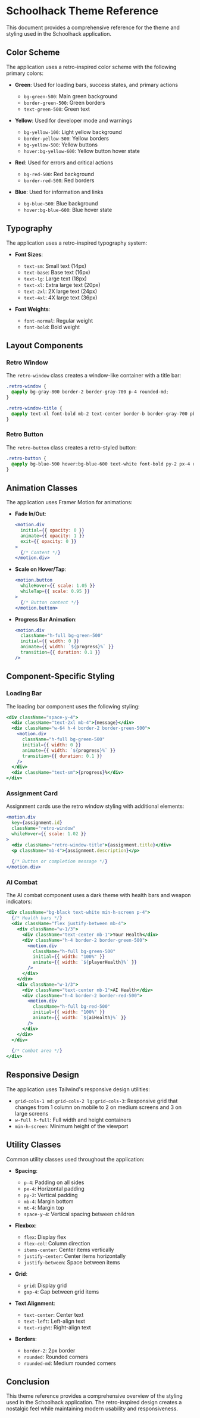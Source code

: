 # Schoolhack Theme Reference

This document provides a comprehensive reference for the theme and styling used in the Schoolhack application.

## Color Scheme

The application uses a retro-inspired color scheme with the following primary colors:

- **Green**: Used for loading bars, success states, and primary actions
  - `bg-green-500`: Main green background
  - `border-green-500`: Green borders
  - `text-green-500`: Green text

- **Yellow**: Used for developer mode and warnings
  - `bg-yellow-100`: Light yellow background
  - `border-yellow-500`: Yellow borders
  - `bg-yellow-500`: Yellow buttons
  - `hover:bg-yellow-600`: Yellow button hover state

- **Red**: Used for errors and critical actions
  - `bg-red-500`: Red background
  - `border-red-500`: Red borders

- **Blue**: Used for information and links
  - `bg-blue-500`: Blue background
  - `hover:bg-blue-600`: Blue hover state

## Typography

The application uses a retro-inspired typography system:

- **Font Sizes**:
  - `text-sm`: Small text (14px)
  - `text-base`: Base text (16px)
  - `text-lg`: Large text (18px)
  - `text-xl`: Extra large text (20px)
  - `text-2xl`: 2X large text (24px)
  - `text-4xl`: 4X large text (36px)

- **Font Weights**:
  - `font-normal`: Regular weight
  - `font-bold`: Bold weight

## Layout Components

### Retro Window

The `retro-window` class creates a window-like container with a title bar:

```css
.retro-window {
  @apply bg-gray-800 border-2 border-gray-700 p-4 rounded-md;
}

.retro-window-title {
  @apply text-xl font-bold mb-2 text-center border-b border-gray-700 pb-2;
}
```

### Retro Button

The `retro-button` class creates a retro-styled button:

```css
.retro-button {
  @apply bg-blue-500 hover:bg-blue-600 text-white font-bold py-2 px-4 rounded;
}
```

## Animation Classes

The application uses Framer Motion for animations:

- **Fade In/Out**:
  ```jsx
  <motion.div
    initial={{ opacity: 0 }}
    animate={{ opacity: 1 }}
    exit={{ opacity: 0 }}
  >
    {/* Content */}
  </motion.div>
  ```

- **Scale on Hover/Tap**:
  ```jsx
  <motion.button
    whileHover={{ scale: 1.05 }}
    whileTap={{ scale: 0.95 }}
  >
    {/* Button content */}
  </motion.button>
  ```

- **Progress Bar Animation**:
  ```jsx
  <motion.div
    className="h-full bg-green-500"
    initial={{ width: 0 }}
    animate={{ width: `${progress}%` }}
    transition={{ duration: 0.1 }}
  />
  ```

## Component-Specific Styling

### Loading Bar

The loading bar component uses the following styling:

```jsx
<div className="space-y-4">
  <div className="text-2xl mb-4">{message}</div>
  <div className="w-64 h-4 border-2 border-green-500">
    <motion.div
      className="h-full bg-green-500"
      initial={{ width: 0 }}
      animate={{ width: `${progress}%` }}
      transition={{ duration: 0.1 }}
    />
  </div>
  <div className="text-sm">{progress}%</div>
</div>
```

### Assignment Card

Assignment cards use the retro window styling with additional elements:

```jsx
<motion.div
  key={assignment.id}
  className="retro-window"
  whileHover={{ scale: 1.02 }}
>
  <div className="retro-window-title">{assignment.title}</div>
  <p className="mb-4">{assignment.description}</p>
  
  {/* Button or completion message */}
</motion.div>
```

### AI Combat

The AI combat component uses a dark theme with health bars and weapon indicators:

```jsx
<div className="bg-black text-white min-h-screen p-4">
  {/* Health bars */}
  <div className="flex justify-between mb-4">
    <div className="w-1/3">
      <div className="text-center mb-1">Your Health</div>
      <div className="h-4 border-2 border-green-500">
        <motion.div
          className="h-full bg-green-500"
          initial={{ width: "100%" }}
          animate={{ width: `${playerHealth}%` }}
        />
      </div>
    </div>
    <div className="w-1/3">
      <div className="text-center mb-1">AI Health</div>
      <div className="h-4 border-2 border-red-500">
        <motion.div
          className="h-full bg-red-500"
          initial={{ width: "100%" }}
          animate={{ width: `${aiHealth}%` }}
        />
      </div>
    </div>
  </div>
  
  {/* Combat area */}
</div>
```

## Responsive Design

The application uses Tailwind's responsive design utilities:

- `grid-cols-1 md:grid-cols-2 lg:grid-cols-3`: Responsive grid that changes from 1 column on mobile to 2 on medium screens and 3 on large screens
- `w-full h-full`: Full width and height containers
- `min-h-screen`: Minimum height of the viewport

## Utility Classes

Common utility classes used throughout the application:

- **Spacing**:
  - `p-4`: Padding on all sides
  - `px-4`: Horizontal padding
  - `py-2`: Vertical padding
  - `mb-4`: Margin bottom
  - `mt-4`: Margin top
  - `space-y-4`: Vertical spacing between children

- **Flexbox**:
  - `flex`: Display flex
  - `flex-col`: Column direction
  - `items-center`: Center items vertically
  - `justify-center`: Center items horizontally
  - `justify-between`: Space between items

- **Grid**:
  - `grid`: Display grid
  - `gap-4`: Gap between grid items

- **Text Alignment**:
  - `text-center`: Center text
  - `text-left`: Left-align text
  - `text-right`: Right-align text

- **Borders**:
  - `border-2`: 2px border
  - `rounded`: Rounded corners
  - `rounded-md`: Medium rounded corners

## Conclusion

This theme reference provides a comprehensive overview of the styling used in the Schoolhack application. The retro-inspired design creates a nostalgic feel while maintaining modern usability and responsiveness. 